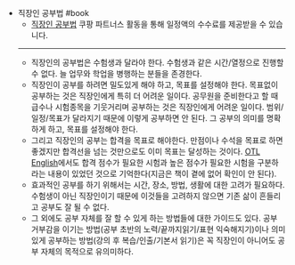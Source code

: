 - 직장인 공부법 #book
	- [직장인 공부법](https://coupa.ng/cbiof8) 쿠팡 파트너스 활동을 통해 일정액의 수수료를 제공받을 수 있습니다.
	- ---
	- 직장인의 공부법은 수험생과 달라야 한다. 수험생과 같은 시간/열정으로 진행할 수 없다. 늘 업무와 학업을 병행하는 분들을 존경한다.
	- 직장인이 공부를 하려면 밀도있게 해야 하고, 목표를 설정해야 한다. 목표없이 공부하는 것은 직장인에게 특히 더 어려운 일이다. 공무원을 준비한다고 할 때 급수나 시험종목을 기웃거리며 공부하는 것은 직장인에게 어려운 일이다. 범위/일정/목표가 달라지기 때문에 이렇게 공부하면 안 된다. 그 공부의 의미를 명확하게 하고, 목표를 설정해야 한다.
	- 그리고 직장인의 공부는 합격을 목표로 해야한다. 만점이나 수석을 목표로 하면 좋겠지만 합격선을 넘는 것만으로도 이미 목표는 달성하는 것이다. [OTL English](https://product.kyobobook.co.kr/detail/S000001259626)에서도 합격 점수가 필요한 시험과 높은 점수가 필요한 시험을 구분하라는 내용이 있었던 것으로 기억한다(지금은 책이 곁에 없어 확인이 안 된다).
	- 효과적인 공부를 하기 위해서는 시간, 장소, 방법, 생활에 대한 고려가 필요하다. 수험생이 아닌 직장인이기 때문에 이것들을 고려하지 않으면 기존 삶이 흔들리고 공부도 잘 될 수 없다.
	- 그 외에도 공부 자체를 잘 할 수 있게 하는 방법들에 대한 가이드도 있다. 공부 거부감을 이기는 방법(공부 초반의 노력/끝까지읽기/표현 익숙해지기)이나 의미있게 공부하는 방법(강의 후 복습/인출/기본서 읽기)은 꼭 직장인이 아니어도 공부 자체의 목적으로 유의미하다.